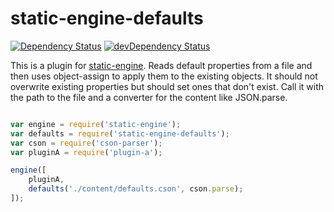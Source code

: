 # static-engine-defaults

[![Dependency Status](https://david-dm.org/erickmerchant/static-engine-defaults.svg?style=flat-square)](https://david-dm.org/erickmerchant/static-engine-defaults) [![devDependency Status](https://david-dm.org/erickmerchant/static-engine-defaults/dev-status.svg?style=flat-square)](https://david-dm.org/erickmerchant/static-engine-defaults#info=devDependencies)

This is a plugin for [static-engine](https://github.com/erickmerchant/static-engine). Reads default properties from a file and then uses object-assign to apply them to the existing objects. It should not overwrite existing properties but should set ones that don't exist. Call it with the path to the file and a converter for the content like JSON.parse.

```javascript

var engine = require('static-engine');
var defaults = require('static-engine-defaults');
var cson = require('cson-parser');
var pluginA = require('plugin-a');

engine([
    pluginA,
    defaults('./content/defaults.cson', cson.parse);
]);

```
